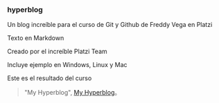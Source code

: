 ### hyperblog

Un blog increíble para el curso de Git y Github de Freddy Vega en Platzi

Texto en Markdown
            
Creado por el increíble Platzi Team

Incluye ejemplo en Windows, Linux y Mac

Este es el resultado del curso
                    
> "My Hyperblog", [My Hyperblog](https://eessm01.github.io/hyperblog/blogpost.html)。
